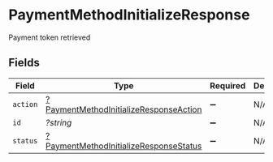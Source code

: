 # PaymentMethodInitializeResponse

Payment token retrieved


## Fields

| Field                                                                                                  | Type                                                                                                   | Required                                                                                               | Description                                                                                            | Example                                                                                                |
| ------------------------------------------------------------------------------------------------------ | ------------------------------------------------------------------------------------------------------ | ------------------------------------------------------------------------------------------------------ | ------------------------------------------------------------------------------------------------------ | ------------------------------------------------------------------------------------------------------ |
| `action`                                                                                               | [?PaymentMethodInitializeResponseAction](../../models/shared/PaymentMethodInitializeResponseAction.md) | :heavy_minus_sign:                                                                                     | N/A                                                                                                    |                                                                                                        |
| `id`                                                                                                   | *?string*                                                                                              | :heavy_minus_sign:                                                                                     | N/A                                                                                                    | id                                                                                                     |
| `status`                                                                                               | [?PaymentMethodInitializeResponseStatus](../../models/shared/PaymentMethodInitializeResponseStatus.md) | :heavy_minus_sign:                                                                                     | N/A                                                                                                    | awaiting_user_confirmation                                                                             |